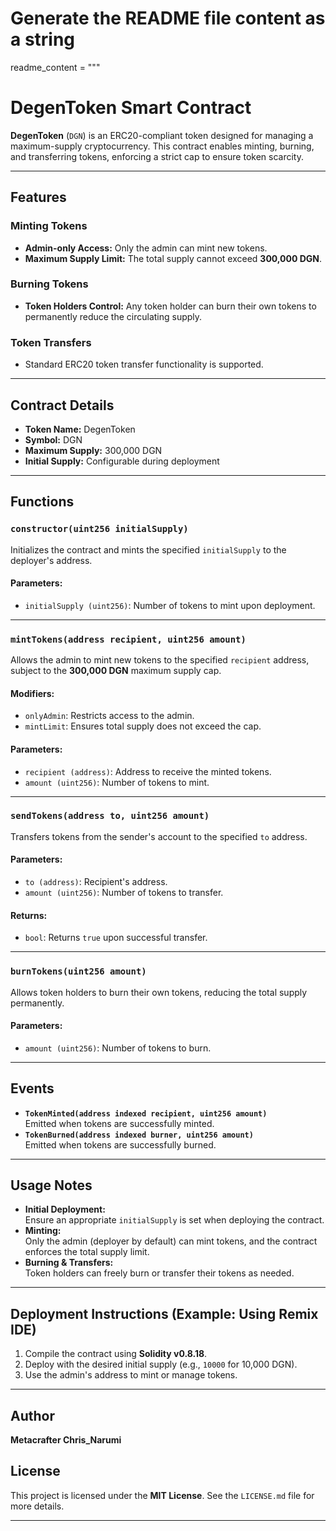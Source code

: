 # Generate the README file content as a string
readme_content = """
# DegenToken Smart Contract

**DegenToken** (`DGN`) is an ERC20-compliant token designed for managing a maximum-supply cryptocurrency. This contract enables minting, burning, and transferring tokens, enforcing a strict cap to ensure token scarcity.

---

## Features

### **Minting Tokens**
- **Admin-only Access:** Only the admin can mint new tokens.
- **Maximum Supply Limit:** The total supply cannot exceed **300,000 DGN**.

### **Burning Tokens**
- **Token Holders Control:** Any token holder can burn their own tokens to permanently reduce the circulating supply.

### **Token Transfers**
- Standard ERC20 token transfer functionality is supported.

---

## Contract Details
- **Token Name:** DegenToken  
- **Symbol:** DGN  
- **Maximum Supply:** 300,000 DGN  
- **Initial Supply:** Configurable during deployment  

---

## Functions

### **`constructor(uint256 initialSupply)`**
Initializes the contract and mints the specified `initialSupply` to the deployer's address.  
#### Parameters:
- `initialSupply (uint256)`: Number of tokens to mint upon deployment.

---

### **`mintTokens(address recipient, uint256 amount)`**
Allows the admin to mint new tokens to the specified `recipient` address, subject to the **300,000 DGN** maximum supply cap.  
#### Modifiers:
- `onlyAdmin`: Restricts access to the admin.
- `mintLimit`: Ensures total supply does not exceed the cap.
#### Parameters:
- `recipient (address)`: Address to receive the minted tokens.
- `amount (uint256)`: Number of tokens to mint.

---

### **`sendTokens(address to, uint256 amount)`**
Transfers tokens from the sender's account to the specified `to` address.  
#### Parameters:
- `to (address)`: Recipient's address.
- `amount (uint256)`: Number of tokens to transfer.  
#### Returns:
- `bool`: Returns `true` upon successful transfer.

---

### **`burnTokens(uint256 amount)`**
Allows token holders to burn their own tokens, reducing the total supply permanently.  
#### Parameters:
- `amount (uint256)`: Number of tokens to burn.

---

## Events

- **`TokenMinted(address indexed recipient, uint256 amount)`**  
  Emitted when tokens are successfully minted.  
- **`TokenBurned(address indexed burner, uint256 amount)`**  
  Emitted when tokens are successfully burned.

---

## Usage Notes

- **Initial Deployment:**  
  Ensure an appropriate `initialSupply` is set when deploying the contract.  
- **Minting:**  
  Only the admin (deployer by default) can mint tokens, and the contract enforces the total supply limit.  
- **Burning & Transfers:**  
  Token holders can freely burn or transfer their tokens as needed.

---

## Deployment Instructions (Example: Using Remix IDE)
1. Compile the contract using **Solidity v0.8.18**.  
2. Deploy with the desired initial supply (e.g., `10000` for 10,000 DGN).  
3. Use the admin's address to mint or manage tokens.  

---

## Author
**Metacrafter Chris_Narumi**  

## License
This project is licensed under the **MIT License**. See the `LICENSE.md` file for more details.

--- 

